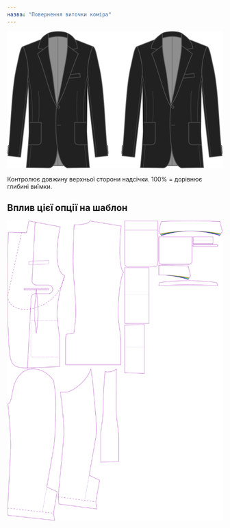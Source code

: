 ```yaml
---
назва: "Повернення виточки коміра"
---
```


![Повернення вирізу коміра](collarnotchreturn.svg)

Контролює довжину верхньої сторони надсічки. 100% = дорівнює глибині виїмки.

## Вплив цієї опції на шаблон

![На цьому зображенні показано вплив цієї опції шляхом накладання декількох варіантів, які мають різне значення для цієї опції](jaeger_collarnotchreturn_sample.svg "Вплив цієї опції на шаблон")
